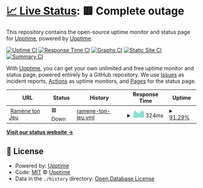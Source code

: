 # [📈 Live Status](https://upptime.github.io/upptime): <!--live status--> **🟥 Complete outage**

This repository contains the open-source uptime monitor and status page for [Upptime](https://upptime.js.org), powered by [Upptime](https://github.com/upptime/upptime).

[![Uptime CI](https://github.com/ADDJ1230/status-tracker/workflows/Uptime%20CI/badge.svg)](https://github.com/ADDJ1230/status-tracker/actions?query=workflow%3A%22Uptime+CI%22)
[![Response Time CI](https://github.com/ADDJ1230/status-tracker/workflows/Response%20Time%20CI/badge.svg)](https://github.com/ADDJ1230/status-tracker/actions?query=workflow%3A%22Response+Time+CI%22)
[![Graphs CI](https://github.com/ADDJ1230/status-tracker/workflows/Graphs%20CI/badge.svg)](https://github.com/ADDJ1230/status-tracker/actions?query=workflow%3A%22Graphs+CI%22)
[![Static Site CI](https://github.com/ADDJ1230/status-tracker/workflows/Static%20Site%20CI/badge.svg)](https://github.com/ADDJ1230/status-tracker/actions?query=workflow%3A%22Static+Site+CI%22)
[![Summary CI](https://github.com/ADDJ1230/status-tracker/workflows/Summary%20CI/badge.svg)](https://github.com/ADDJ1230/status-tracker/actions?query=workflow%3A%22Summary+CI%22)

With [Upptime](https://upptime.js.org), you can get your own unlimited and free uptime monitor and status page, powered entirely by a GitHub repository. We use [Issues](https://github.com/upptime/upptime/issues) as incident reports, [Actions](https://github.com/ADDJ1230/status-tracker/actions) as uptime monitors, and [Pages](https://upptime.github.io/upptime) for the status page.

<!--start: status pages-->
<!-- This summary is generated by Upptime (https://github.com/upptime/upptime) -->
<!-- Do not edit this manually, your changes will be overwritten -->
<!-- prettier-ignore -->
| URL | Status | History | Response Time | Uptime |
| --- | ------ | ------- | ------------- | ------ |
| <img alt="" src="https://icons.duckduckgo.com/ip3/ramenetonjeu.fr.ico" height="13"> [Ramène ton Jeu](https://ramenetonjeu.fr) | 🟥 Down | [ramene-ton-jeu.yml](https://github.com/ADDJ1230/status-tracker/commits/HEAD/history/ramene-ton-jeu.yml) | <details><summary><img alt="Response time graph" src="./graphs/ramene-ton-jeu/response-time-week.png" height="20"> 324ms</summary><br><a href="https://ADDJ1230.github.io/status-tracker/history/ramene-ton-jeu"><img alt="Response time 639" src="https://img.shields.io/endpoint?url=https%3A%2F%2Fraw.githubusercontent.com%2FADDJ1230%2Fstatus-tracker%2FHEAD%2Fapi%2Framene-ton-jeu%2Fresponse-time.json"></a><br><a href="https://ADDJ1230.github.io/status-tracker/history/ramene-ton-jeu"><img alt="24-hour response time 0" src="https://img.shields.io/endpoint?url=https%3A%2F%2Fraw.githubusercontent.com%2FADDJ1230%2Fstatus-tracker%2FHEAD%2Fapi%2Framene-ton-jeu%2Fresponse-time-day.json"></a><br><a href="https://ADDJ1230.github.io/status-tracker/history/ramene-ton-jeu"><img alt="7-day response time 324" src="https://img.shields.io/endpoint?url=https%3A%2F%2Fraw.githubusercontent.com%2FADDJ1230%2Fstatus-tracker%2FHEAD%2Fapi%2Framene-ton-jeu%2Fresponse-time-week.json"></a><br><a href="https://ADDJ1230.github.io/status-tracker/history/ramene-ton-jeu"><img alt="30-day response time 392" src="https://img.shields.io/endpoint?url=https%3A%2F%2Fraw.githubusercontent.com%2FADDJ1230%2Fstatus-tracker%2FHEAD%2Fapi%2Framene-ton-jeu%2Fresponse-time-month.json"></a><br><a href="https://ADDJ1230.github.io/status-tracker/history/ramene-ton-jeu"><img alt="1-year response time 639" src="https://img.shields.io/endpoint?url=https%3A%2F%2Fraw.githubusercontent.com%2FADDJ1230%2Fstatus-tracker%2FHEAD%2Fapi%2Framene-ton-jeu%2Fresponse-time-year.json"></a></details> | <details><summary><a href="https://ADDJ1230.github.io/status-tracker/history/ramene-ton-jeu">91.29%</a></summary><a href="https://ADDJ1230.github.io/status-tracker/history/ramene-ton-jeu"><img alt="All-time uptime 95.51%" src="https://img.shields.io/endpoint?url=https%3A%2F%2Fraw.githubusercontent.com%2FADDJ1230%2Fstatus-tracker%2FHEAD%2Fapi%2Framene-ton-jeu%2Fuptime.json"></a><br><a href="https://ADDJ1230.github.io/status-tracker/history/ramene-ton-jeu"><img alt="24-hour uptime 39.03%" src="https://img.shields.io/endpoint?url=https%3A%2F%2Fraw.githubusercontent.com%2FADDJ1230%2Fstatus-tracker%2FHEAD%2Fapi%2Framene-ton-jeu%2Fuptime-day.json"></a><br><a href="https://ADDJ1230.github.io/status-tracker/history/ramene-ton-jeu"><img alt="7-day uptime 91.29%" src="https://img.shields.io/endpoint?url=https%3A%2F%2Fraw.githubusercontent.com%2FADDJ1230%2Fstatus-tracker%2FHEAD%2Fapi%2Framene-ton-jeu%2Fuptime-week.json"></a><br><a href="https://ADDJ1230.github.io/status-tracker/history/ramene-ton-jeu"><img alt="30-day uptime 97.80%" src="https://img.shields.io/endpoint?url=https%3A%2F%2Fraw.githubusercontent.com%2FADDJ1230%2Fstatus-tracker%2FHEAD%2Fapi%2Framene-ton-jeu%2Fuptime-month.json"></a><br><a href="https://ADDJ1230.github.io/status-tracker/history/ramene-ton-jeu"><img alt="1-year uptime 95.51%" src="https://img.shields.io/endpoint?url=https%3A%2F%2Fraw.githubusercontent.com%2FADDJ1230%2Fstatus-tracker%2FHEAD%2Fapi%2Framene-ton-jeu%2Fuptime-year.json"></a></details>

<!--end: status pages-->

[**Visit our status website →**](https://upptime.github.io/upptime)

## 📄 License

- Powered by: [Upptime](https://github.com/upptime/upptime)
- Code: [MIT](./LICENSE) © [Upptime](https://upptime.js.org)
- Data in the `./history` directory: [Open Database License](https://opendatacommons.org/licenses/odbl/1-0/)
